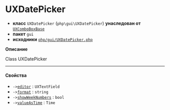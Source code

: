 # UXDatePicker

- **класс** `UXDatePicker` (`php\gui\UXDatePicker`) **унаследован от** [`UXComboBoxBase`](api-docs/classes/php/gui/UXComboBoxBase.ru.md)
- **пакет** `gui`
- **исходники** [`php/gui/UXDatePicker.php`](./src/main/resources/JPHP-INF/sdk/php/gui/UXDatePicker.php)

**Описание**

Class UXDatePicker

---

#### Свойства

- `->`[`editor`](#prop-editor) : `UXTextField`
- `->`[`format`](#prop-format) : `string`
- `->`[`showWeekNumbers`](#prop-showweeknumbers) : `bool`
- `->`[`valueAsTime`](#prop-valueastime) : `Time`